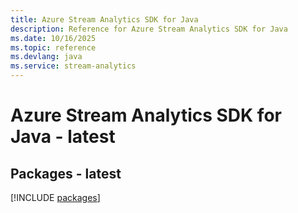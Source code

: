 ```yaml
---
title: Azure Stream Analytics SDK for Java
description: Reference for Azure Stream Analytics SDK for Java
ms.date: 10/16/2025
ms.topic: reference
ms.devlang: java
ms.service: stream-analytics
---
```

# Azure Stream Analytics SDK for Java - latest
## Packages - latest
[!INCLUDE [packages](stream-analytics-index.md)]